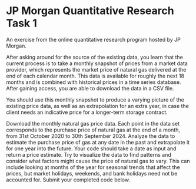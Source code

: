 # JP Morgan Quantitative Research Task 1
An exercise from the online quantitative research program hosted by JP Morgan.

After asking around for the source of the existing data, you learn that the current process is to take a monthly snapshot of prices from a market data provider, which represents the market price of natural gas delivered at the end of each calendar month. This data is available for roughly the next 18 months and is combined with historical prices in a time series database. After gaining access, you are able to download the data in a CSV file.

You should use this monthly snapshot to produce a varying picture of the existing price data, as well as an extrapolation for an extra year, in case the client needs an indicative price for a longer-term storage contract.

Download the monthly natural gas price data.
Each point in the data set corresponds to the purchase price of natural gas at the end of a month, from 31st October 2020 to 30th September 2024.
Analyze the data to estimate the purchase price of gas at any date in the past and extrapolate it for one year into the future. 
Your code should take a date as input and return a price estimate.
Try to visualize the data to find patterns and consider what factors might cause the price of natural gas to vary. This can include looking at months of the year for seasonal trends that affect the prices, but market holidays, weekends, and bank holidays need not be accounted for. Submit your completed code below.
